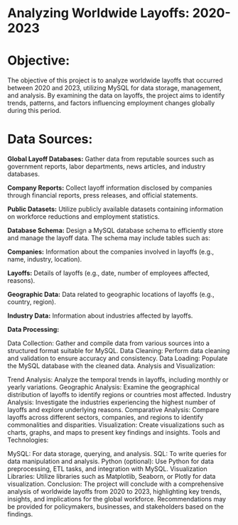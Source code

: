 # Analyzing Worldwide Layoffs: 2020-2023


# Objective:
The objective of this project is to analyze worldwide layoffs that occurred between 2020 and 2023, utilizing MySQL for data storage, management, and analysis. By examining the data on layoffs, the project aims to identify trends, patterns, and factors influencing employment changes globally during this period.

# Data Sources:
**Global Layoff Databases:**  Gather data from reputable sources such as government reports, labor departments, news articles, and industry databases.

**Company Reports:**  Collect layoff information disclosed by companies through financial reports, press releases, and official statements.

**Public Datasets:**  Utilize publicly available datasets containing information on workforce reductions and employment statistics.

**Database Schema:** Design a MySQL database schema to efficiently store and manage the layoff data. The schema may include tables such as:

**Companies:** Information about the companies involved in layoffs (e.g., name, industry, location).

**Layoffs:** Details of layoffs (e.g., date, number of employees affected, reasons).

**Geographic Data:** Data related to geographic locations of layoffs (e.g., country, region).

**Industry Data:** Information about industries affected by layoffs.

**Data Processing:**

Data Collection: Gather and compile data from various sources into a structured format suitable for MySQL.
Data Cleaning: Perform data cleaning and validation to ensure accuracy and consistency.
Data Loading: Populate the MySQL database with the cleaned data.
Analysis and Visualization:

Trend Analysis: Analyze the temporal trends in layoffs, including monthly or yearly variations.
Geographic Analysis: Examine the geographical distribution of layoffs to identify regions or countries most affected.
Industry Analysis: Investigate the industries experiencing the highest number of layoffs and explore underlying reasons.
Comparative Analysis: Compare layoffs across different sectors, companies, and regions to identify commonalities and disparities.
Visualization: Create visualizations such as charts, graphs, and maps to present key findings and insights.
Tools and Technologies:

MySQL: For data storage, querying, and analysis.
SQL: To write queries for data manipulation and analysis.
Python (optional): Use Python for data preprocessing, ETL tasks, and integration with MySQL.
Visualization Libraries: Utilize libraries such as Matplotlib, Seaborn, or Plotly for data visualization.
Conclusion:
The project will conclude with a comprehensive analysis of worldwide layoffs from 2020 to 2023, highlighting key trends, insights, and implications for the global workforce. Recommendations may be provided for policymakers, businesses, and stakeholders based on the findings.

